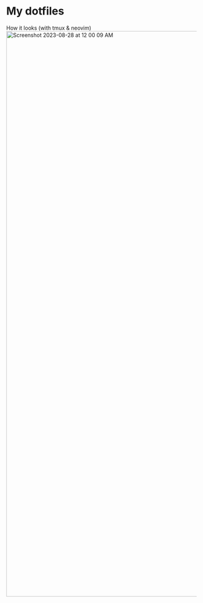# My dotfiles

How it looks (with tmux & neovim)
<img width="1496" alt="Screenshot 2023-08-28 at 12 00 09 AM" src="https://github.com/kxhitiz/dotfiles/assets/551882/2e75c5b5-a201-467c-a839-8c54ceca238d">

